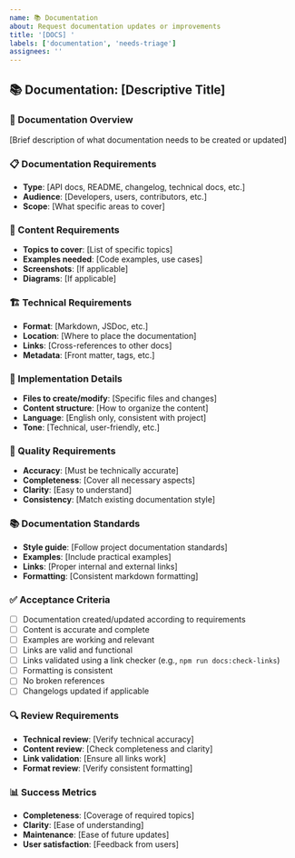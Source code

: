```yaml
---
name: 📚 Documentation
about: Request documentation updates or improvements
title: '[DOCS] '
labels: ['documentation', 'needs-triage']
assignees: ''
---
```


## 📚 Documentation: [Descriptive Title]

### 🎯 Documentation Overview
[Brief description of what documentation needs to be created or updated]

### 📋 Documentation Requirements
- **Type**: [API docs, README, changelog, technical docs, etc.]
- **Audience**: [Developers, users, contributors, etc.]
- **Scope**: [What specific areas to cover]

### 📝 Content Requirements
- **Topics to cover**: [List of specific topics]
- **Examples needed**: [Code examples, use cases]
- **Screenshots**: [If applicable]
- **Diagrams**: [If applicable]

### 🏗️ Technical Requirements
- **Format**: [Markdown, JSDoc, etc.]
- **Location**: [Where to place the documentation]
- **Links**: [Cross-references to other docs]
- **Metadata**: [Front matter, tags, etc.]

### 🔧 Implementation Details
- **Files to create/modify**: [Specific files and changes]
- **Content structure**: [How to organize the content]
- **Language**: [English only, consistent with project]
- **Tone**: [Technical, user-friendly, etc.]

### 🧪 Quality Requirements
- **Accuracy**: [Must be technically accurate]
- **Completeness**: [Cover all necessary aspects]
- **Clarity**: [Easy to understand]
- **Consistency**: [Match existing documentation style]

### 📚 Documentation Standards
- **Style guide**: [Follow project documentation standards]
- **Examples**: [Include practical examples]
- **Links**: [Proper internal and external links]
- **Formatting**: [Consistent markdown formatting]

### ✅ Acceptance Criteria
- [ ] Documentation created/updated according to requirements
- [ ] Content is accurate and complete
- [ ] Examples are working and relevant
- [ ] Links are valid and functional
- [ ] Links validated using a link checker (e.g., `npm run docs:check-links`)
- [ ] Formatting is consistent
- [ ] No broken references
- [ ] Changelogs updated if applicable

### 🔍 Review Requirements
- **Technical review**: [Verify technical accuracy]
- **Content review**: [Check completeness and clarity]
- **Link validation**: [Ensure all links work]
- **Format review**: [Verify consistent formatting]

### 📊 Success Metrics
- **Completeness**: [Coverage of required topics]
- **Clarity**: [Ease of understanding]
- **Maintenance**: [Ease of future updates]
- **User satisfaction**: [Feedback from users]
